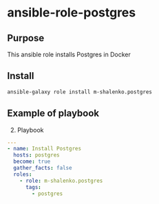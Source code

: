 # ansible-role-postgres

## Purpose
This ansible role installs Postgres in Docker

## Install
```bash
ansible-galaxy role install m-shalenko.postgres
```

## Example of playbook
2) Playbook
```yaml
---
- name: Install Postgres
  hosts: postgres
  become: true
  gather_facts: false
  roles:
    - role: m-shalenko.postgres
      tags:
        - postgres
```
